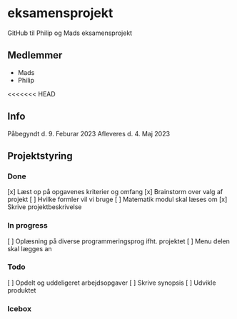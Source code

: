 # eksamensprojekt
GitHub til Philip og Mads eksamensprojekt

## Medlemmer 
- Mads 
- Philip 

<<<<<<< HEAD
## Info 
Påbegyndt d. 9. Feburar 2023
Afleveres d. 4. Maj 2023

## Projektstyring 

### Done 
[x] Læst op på opgavenes kriterier og omfang 
[x] Brainstorm over valg af projekt 
[ ] Hvilke formler vil vi bruge 
[ ] Matematik modul skal læses om
[x] Skrive projektbeskrivelse 

### In progress 
[ ] Oplæsning på diverse programmeringsprog ifht. projektet 
[ ] Menu delen skal lægges an 

### Todo
[ ] Opdelt og uddeligeret arbejdsopgaver 
[ ] Skrive synopsis 
[ ] Udvikle produktet
### Icebox 
